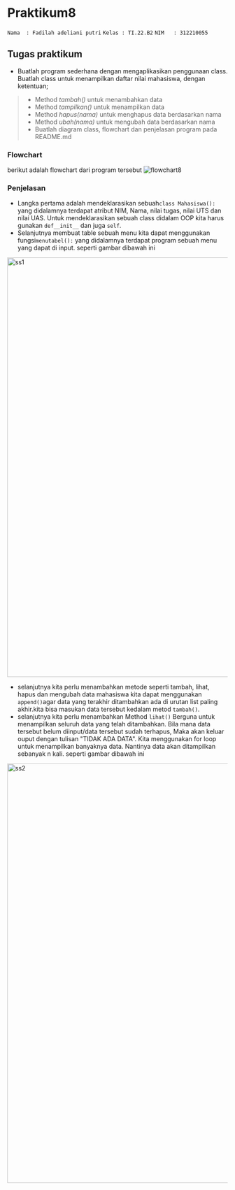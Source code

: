 # Praktikum8
`Nama  : Fadilah adeliani putri`
`Kelas : TI.22.B2`
`NIM   : 312210055`

## Tugas praktikum 
- Buatlah program sederhana dengan mengaplikasikan penggunaan class. Buatlah class untuk menampilkan daftar nilai mahasiswa, dengan ketentuan;
> - Method *tambah()* untuk menambahkan data
> - Method *tampilkan()* untuk menampilkan data
> - Method *hapus(nama)* untuk menghapus data berdasarkan nama
> - Method *ubah(nama)* untuk mengubah data berdasarkan nama
> - Buatlah diagram class, flowchart dan penjelasan program pada README.md

### Flowchart 
berikut adalah flowchart dari program tersebut 
![flowchart8](https://user-images.githubusercontent.com/115479946/206893790-d47aec6d-7af7-4f2d-9dce-240df3875aee.jpg)

### Penjelasan 
- Langka pertama adalah mendeklarasikan sebuah`class Mahasiswa():` yang didalamnya terdapat atribut  NIM, Nama, nilai tugas, nilai UTS dan nilai UAS. Untuk mendeklarasikan sebuah class didalam OOP kita harus gunakan `def__init__` dan juga `self`.
- Selanjutnya membuat table sebuah menu kita dapat menggunakan fungsi`menutabel():` yang didalamnya terdapat program sebuah menu yang dapat di input.
seperti gambar dibawah ini 

<img width="960" alt="ss1" src="https://user-images.githubusercontent.com/115479946/206894073-57f9289e-9d40-4fea-a1e6-e3fcb97b77c5.png">

- selanjutnya kita perlu menambahkan metode seperti tambah, lihat, hapus dan mengubah data mahasiswa kita dapat menggunakan `append()`agar data yang terakhir ditambahkan ada di urutan list paling akhir.kita bisa masukan data tersebut kedalam metod `tambah()`.
- selanjutnya kita perlu menambahkan  Method `lihat()` Berguna untuk menampilkan seluruh data yang telah ditambahkan. Bila mana data tersebut belum diinput/data tersebut sudah terhapus, Maka akan keluar ouput dengan tulisan "TIDAK ADA DATA". Kita menggunakan for loop untuk menampilkan banyaknya data. Nantinya data akan ditampilkan sebanyak n kali.
seperti gambar dibawah ini 

<img width="960" alt="ss2" src="https://user-images.githubusercontent.com/115479946/206894296-d9aa4311-8078-4f2f-a095-ddac00f6d871.png">
